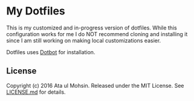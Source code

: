 My Dotfiles
===========

This is my customized and in-progress version of dotfiles. While this
configuration works for me I do NOT recommend cloning and installing it since I
am still working on making local customizations easier. 

Dotfiles uses [Dotbot][dotbot] for installation.

License
-------

Copyright (c) 2016 Ata ul Mohsin. Released under the MIT License. See
[LICENSE.md][license] for details.

[dotbot]: https://github.com/anishathalye/dotbot
[license]: LICENSE.md


